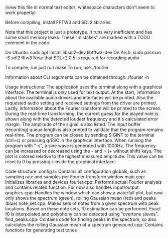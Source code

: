 (view this file in normal text editor; whitespace characters don't seem to work properly)

Before compiling, install FFTW3 and SDL2 libraries.

Note that this project is just a prototype. It runs very inefficient and has some small memory leaks. These "mistakes" are marked with a TODO comment in the code.

On Ubuntu:
    sudo apt install libsdl2-dev libfftw3-dev
On Arch:
    sudo pacman -S sdl2 fftw3
Note that SDL>2.0.5 is required for recording audio

To compile, run just run make
To run, use ./fourier

Information about CLI arguments can be obtained through ./fourier -h


Usage instructions:
The application uses the terminal along with a graphical interface.
The terminal is only used for text output. At the start, information about the available audio drivers and interfaces will be printed. Also the requested audio setting and received settings from the driver are printed. Lastly, information about the Fourier transform will be printed to the screen.
During the real-time transforming, the current guess for the played note is shown along with the detected loudest frequency and it's calculated error margin. The amplitude of the signal is also listed. The input buffer (recording) queue length is also printed to validate that the program remains real-time.
The program can be closed by sending SIGINT to the terminal (ctrl+c) or pressing q/ESC in the graphical interface.
When running the program with "-s", a sine wave is generated with 1000Hz. The frequency can be increased or decreased using the - and = (+ without shift) keys. The plot is colored relative to the highest measured amplitude. This value can be reset to 0 by pressing r inside the graphical interface.



Code structure:
    config.h: Contains all configuration globals, such as sampling rate and samples per Fourier transform window
    main.cpp: Initializes libraries and devices
    fourier.cpp: Performs actual Fourier analysis and contains related function. For now also handles input/output.
    graphics.cpp: Handles the window which can show a waterfall plot, but now only shows the spectrum (green), rolling Gaussian mean (red) and peaks (blue)
    note_set.cpp: Makes sets of notes from a given spectrum with peak locations. Based on these note sets, f0 estimation can be performed. Exact f0 is interpolated and polyphony can be detected using "overtone sieves".
    find_peaks.cpp: Contains code for finding peaks in the spectrum, so also calculates the rolling Gaussian mean of a spectrum
    gensound.cpp: Contains functions for generating test tones
